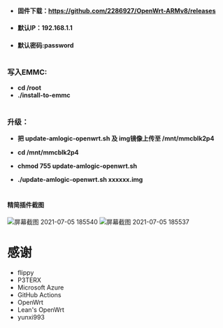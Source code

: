 * #### 固件下载：https://github.com/2286927/OpenWrt-ARMv8/releases
* #### 默认IP：192.168.1.1
* #### 默认密码:password
#
### 写入EMMC:
* **cd /root**
* **./install-to-emmc**
#
### 升级：
* **把 update-amlogic-openwrt.sh 及 img镜像上传至 /mnt/mmcblk2p4**

* **cd /mnt/mmcblk2p4**

* **chmod 755 update-amlogic-openwrt.sh**

* **./update-amlogic-openwrt.sh xxxxxx.img**
#
#### 精简插件截图
![屏幕截图 2021-07-05 185540](https://user-images.githubusercontent.com/59167936/124461003-b1202580-ddc2-11eb-9495-54eee58eb7f5.jpg)
![屏幕截图 2021-07-05 185537](https://user-images.githubusercontent.com/59167936/124461013-b4b3ac80-ddc2-11eb-8542-0a68cd292d2b.jpg)


# 感谢
- flippy
- P3TERX
- Microsoft Azure
- GitHub Actions
- OpenWrt
- Lean's OpenWrt
- yunxi993
